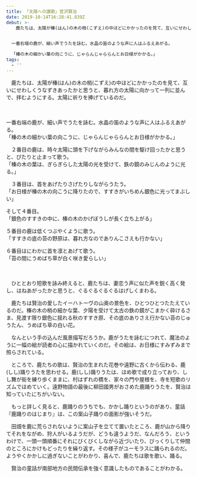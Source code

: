 ```yaml
---
title: 「太陽への讃歌」宮沢賢治
date: 2019-10-14T16:28:41.839Z
debut: >-
  　鹿たちは、太陽が榛(はん)の木の梢(こずえ)の中ほどにかかったのを見て、互いにせわしくうなずきあったかと思うと、暮れ方の太陽に向かって一列に並んで、拝むようにする。太陽に祈りを捧げているのだ。　


  一番右端の鹿が、細い声でうたを詠む。水晶の笛のような声に人はふるえあがる。

  「榛の木の細かい葉の向こうに、じゃらんじゃららんとお日様がかかる。」
tags:
  - ''
---
```

　鹿たちは、太陽が榛(はん)の木の梢(こずえ)の中ほどにかかったのを見て、互いにせわしくうなずきあったかと思うと、暮れ方の太陽に向かって一列に並んで、拝むようにする。太陽に祈りを捧げているのだ。

　一番右端の鹿が、細い声でうたを詠む。水晶の笛のような声に人はふるえあがる。\
「榛の木の細かい葉の向こうに、じゃらんじゃららんとお日様がかかる。」

　２番目の鹿は、時々太陽に頭を下げながらみんなの間を駆け回ったかと思うと、ぴたりと止まって歌う。　\
「榛の木の葉は、ぎらぎらした太陽の光を受けて、鉄の鏡のみじんのように光る。」

　３番目は、首をあげたりさげたりしながらうたう。　\
「お日様が榛の木の向こうに降りたので、すすきがいちめん銀色に光ってまぶしい」

そして４番目。　\
「銀色のすすきの中に、榛の木のかげぼうしが長く立ち上がる」

５番目の鹿は低くつぶやくように歌う。　\
「すすきの底の苔の野原は、暮れ方なのでありんこさえも行かない」

６番目はにわかに首を凛とあげて歌う。　\
「苔の間にうめばち草が白く咲き愛らしい」　

　ひととおり短歌を詠み終えると、鹿たちは、妻恋う声に似た声を鋭く高く発し、はねあがったかと思うと、ぐるぐるぐるぐるはげしくまわる。

　鹿たちは賢治の愛したイーハトーヴの山奥の景色を、ひとつひとつたたえているのだ。榛の木の梢の細かな葉、夕陽を受けて太古の鉄の鏡がこまかく砕けるさま、見渡す限り銀色に揺れる秋のすすき原、その底のありさえ行かない苔のじゅうたん、うめばち草の白い花。

　なんという手の込んだ風景描写だろうか。鹿がうたを詠むにつれて、魔法のように一幅の絵が読者の心に描かれていくのだ。その絵は、お日様にすみずみまで照らされている。

　ところで、鹿たちの歌は、賢治の生まれた花巻や遠野に古くから伝わる、鹿(しし)踊りうたを思わせる。鹿(しし)踊りうたは、ほめ歌で成り立っており、しし舞が街を練り歩くままに、村はずれの橋を、家々の門や屋根を、寺を短歌のリズムでほめていく。遠野物語の最後に柳田國男がおさめた鹿踊りうたを、賢治は知っていたにちがいない。

　もっと詳しく見ると、鹿踊りのうちでも、かかし踊りというのがあり、童話『鹿踊りのはじまり』は、この案山子踊りの面影が強いそうだ。

　田畑を鹿に荒らされないように案山子を立てて置いたところ、鹿が山から降りてそれをながめ、狩人がいるようだが、どうも違うようだ、なんだろう、というわけで、一頭一頭順番にそれにびくびくしながら近づいたり、びっくりして仲間のところにかけもどったりを繰り返す。その様子がユーモラスに踊られるのだ。ようやくかかしに過ぎないことがわかり、喜んで、鹿たちは歌を歌い、踊る。

　賢治の童話が南部地方の民間伝承を強く意識したものであることがわかる。
